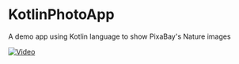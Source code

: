 # KotlinPhotoApp
A demo app using Kotlin language to show PixaBay's Nature images

[![Video](https://media.giphy.com/media/l0IydA1k9AG0YJXdm/giphy.gif)](https://youtu.be/rScJYD4EDIQ)
